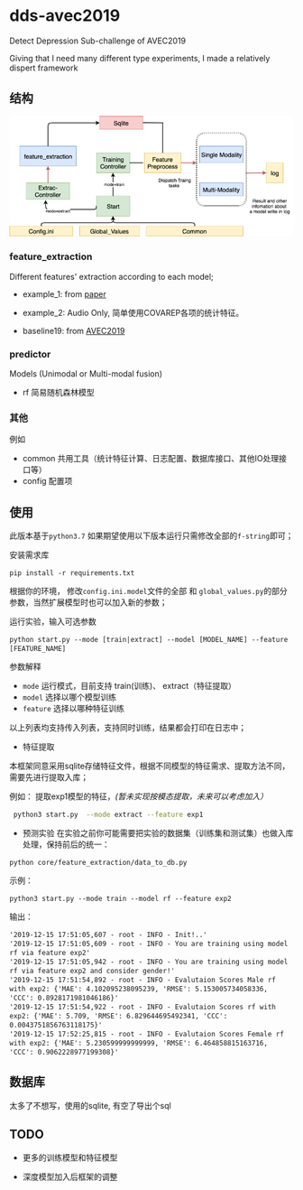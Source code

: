 # dds-avec2019
Detect Depression Sub-challenge of AVEC2019 

Giving that I need many different type experiments, I made a relatively dispert framework

## 结构
![结构图](img/structure.png)

### feature_extraction

Different features' extraction according to each model;

- example_1: from [paper]()

- example_2: Audio Only, 简单使用COVAREP各项的统计特征。

- baseline19: from [AVEC2019]()


### predictor

Models (Unimodal or Multi-modal fusion)

- rf 简易随机森林模型

### 其他
例如
- common 共用工具（统计特征计算、日志配置、数据库接口、其他IO处理接口等）
- config 配置项

## 使用
此版本基于`python3.7` 如果期望使用以下版本运行只需修改全部的`f-string`即可；


安装需求库
```
pip install -r requirements.txt
```

根据你的环境， 修改`config.ini.model`文件的全部 和 `global_values.py`的部分参数，当然扩展模型时也可以加入新的参数；

运行实验，输入可选参数
```
python start.py --mode [train|extract] --model [MODEL_NAME] --feature [FEATURE_NAME]
```
参数解释

- `mode` 运行模式，目前支持 train(训练)、 extract（特征提取）
- `model` 选择以哪个模型训练
- `feature` 选择以哪种特征训练

以上列表均支持传入列表，支持同时训练，结果都会打印在日志中；

- 特征提取

本框架同意采用sqlite存储特征文件，根据不同模型的特征需求、提取方法不同，需要先进行提取入库；

例如：
提取exp1模型的特征，*(暂未实现按模态提取，未来可以考虑加入）*
```bash
 python3 start.py  --mode extract --feature exp1 
```

- 预测实验
在实验之前你可能需要把实验的数据集（训练集和测试集）也做入库处理，保持前后的统一：
```
python core/feature_extraction/data_to_db.py
```


示例：
```
python3 start.py --mode train --model rf --feature exp2
```
输出：
```
'2019-12-15 17:51:05,607 - root - INFO - Init!..'
'2019-12-15 17:51:05,609 - root - INFO - You are training using model rf via feature exp2'
'2019-12-15 17:51:05,942 - root - INFO - You are training using model rf via feature exp2 and consider gender!'
'2019-12-15 17:51:54,892 - root - INFO - Evalutaion Scores Male rf with exp2: {'MAE': 4.102095238095239, 'RMSE': 5.153005734058336, 'CCC': 0.8928171981046186}'
'2019-12-15 17:51:54,922 - root - INFO - Evalutaion Scores rf with exp2: {'MAE': 5.709, 'RMSE': 6.829644695492341, 'CCC': 0.0043751856763118175}'
'2019-12-15 17:52:25,815 - root - INFO - Evalutaion Scores Female rf with exp2: {'MAE': 5.230599999999999, 'RMSE': 6.464858815163716, 'CCC': 0.9062228977199308}'
```


## 数据库

太多了不想写，使用的sqlite, 有空了导出个sql

## TODO

- 更多的训练模型和特征模型

- 深度模型加入后框架的调整
